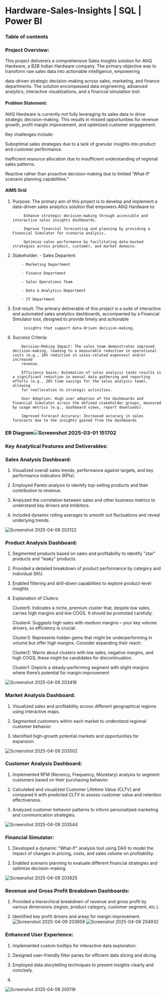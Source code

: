 # Hardware-Sales-Insights | SQL | Power BI
### Table of contents

### Project Overview:

This project deliverers a comprehensive Sales Insights solution for AtliQ Hardware, a B2B Indian Hardware company. The primary objective was to transform raw sales data into actionable intelligence, empowering

data-driven strategic decision-making across sales, marketing, and finance departments. The solution encompassed data engineering, advanced analytics, interactive visualizations, and a financial simulation tool.

#### Problem Statement:
  
AtliQ Hardware is currently not fully leveraging its sales data to drive strategic decision-making. This results in missed opportunities for revenue growth, profit margin improvement, and optimized customer engagement.

Key challenges include:

Suboptimal sales strategies due to a lack of granular insights into product and customer performance.

Inefficient resource allocation due to insufficient understanding of regional sales patterns.

Reactive rather than proactive decision-making due to limited 'What-If' scenario planning capabilities."


#### AIMS Grid

1.  Purpose: The primary aim of this project is to develop and implement a data-driven sales analytics solution that empowers AtliQ Hardware to:
   
             Enhance strategic decision-making through accessible and interactive sales insights dashboards.

             Improve financial forecasting and planning by providing a Financial Simulator for scenario analysis.

             Optimize sales performance by facilitating data-backed strategies across product, customer, and market domains.

3. Stakeholder:
           - Sales Departent
   
           - Marketing Department

           - Finance Department 

           - Sales Operations Team

           - Data & Analytics Department

           - IT Department 

 
 5. End result: The primary deliverable of this project is a suite of interactive and automated sales analytics dashboards, accompanied by a Financial Simulator tool, designed to provide timely and actionable 

             insights that support data-driven decision-making.

 6. Success Criteria:
    
            Decision-Making Impact: The sales team demonstrates improved decision-making, leading to a measurable reduction in operational costs (e.g., 10% reduction in sales-related expenses) and/or increased 
            revenue.

            Efficiency Gains: Automation of sales analysis tasks results in a significant reduction in manual data gathering and reporting efforts (e.g., 20% time savings for the sales analysis team), allowing 
            for reallocation to strategic activities.

            User Adoption: High user adoption of the dashboards and Financial Simulator across the defined stakeholder groups, measured by usage metrics (e.g., dashboard views, report downloads).

            Improved Forecast Accuracy: Increased accuracy in sales forecasts due to the insights gained from the dashboards

### ER Diagram![Screenshot 2025-03-01 151702](https://github.com/user-attachments/assets/ebee9822-f620-4b83-8c0e-2e853b89ed00)

### Key Analytical Features and Deliverables:

### Sales Analysis Dashboard:

1. Visualized overall sales trends, performance against targets, and key performance indicators (KPIs).

2. Employed Pareto analysis to identify top-selling products and their contribution to revenue.

3. Analyzed the correlation between sales and other business metrics to understand key drivers and inhibitors.

4. Included dynamic rolling averages to smooth out fluctuations and reveal underlying trends.

![Screenshot 2025-04-09 203122](https://github.com/user-attachments/assets/df5226e1-c765-47b1-a50e-2c9821217dec)

### Product Analysis Dashboard:

1. Segmented products based on sales and profitability to identify "star" products and "leaky" products.

2. Provided a detailed breakdown of product performance by category and individual SKU.

3. Enabled filtering and drill-down capabilities to explore product-level insights.

4. Explanation of Cluters:

   Cluster5: Indicates a niche, premium cluster that, despite low sales, carries high margins and low COGS. It should be promoted carefully.

   Cluster4: Suggests high sales with medium margins – your key volume drivers, so efficiency is crucial.

   Cluster3: Represents hidden gems that might be underperforming in volume but offer high margins. Consider expanding their reach.

   Cluster2: Warns about clusters with low sales, negative margins, and high COGS; these might be candidates for discontinuation.

   Cluster1: Depicts a steady-performing segment with slight margins where there’s potential for margin improvement

![Screenshot 2025-04-09 203418](https://github.com/user-attachments/assets/9dbb533b-71f2-4463-b0fc-170e6e8dba55)

### Market Analysis Dashboard:

1. Visualized sales and profitability across different geographical regions using interactive maps.

2. Segmented customers within each market to understand regional customer behavior.

3. Identified high-growth potential markets and opportunities for expansion.

![Screenshot 2025-04-09 203502](https://github.com/user-attachments/assets/f33f6e5c-0fea-4c6e-9f09-d7968ea222a7)

### Customer Analysis Dashboard:

1. Implemented RFM (Recency, Frequency, Monetary) analysis to segment customers based on their purchasing behavior.

2. Calculated and visualized Customer Lifetime Value (CLTV) and compared it with predicted CLTV to assess customer value and retention effectiveness.

3. Analyzed customer behavior patterns to inform personalized marketing and communication strategies.

![Screenshot 2025-04-09 203544](https://github.com/user-attachments/assets/11772110-0810-41bb-902f-edd120b9b168)

### Financial Simulator:

1. Developed a dynamic "What-If" analysis tool using DAX to model the impact of changes in pricing, costs, and sales volume on profitability.

2. Enabled scenario planning to evaluate different financial strategies and optimize decision-making.

![Screenshot 2025-04-09 203625](https://github.com/user-attachments/assets/dc0fd731-d394-4591-a838-ca79090a6d44)

### Revenue and Gross Profit Breakdown Dashboards:

1. Provided a hierarchical breakdown of revenue and gross profit by various dimensions (region, product category, customer segment, etc.).

2. Identified key profit drivers and areas for margin improvement.
![Screenshot 2025-04-09 203659](https://github.com/user-attachments/assets/933bcb00-4a81-4464-a083-3fda0c83ae6e)
![Screenshot 2025-04-09 204932](https://github.com/user-attachments/assets/153da911-0b9f-4221-a5cf-f7975a5219c5)

### Enhanced User Experience:

1. Implemented custom tooltips for interactive data exploration.

2. Designed user-friendly filter panes for efficient data slicing and dicing.

3. Employed data storytelling techniques to present insights clearly and concisely.

4. 
![Screenshot 2025-04-09 205118](https://github.com/user-attachments/assets/1cfa18c0-8e17-43cc-a31f-fd8d284cf2cd)


